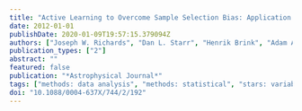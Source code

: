 ```yaml
---
title: "Active Learning to Overcome Sample Selection Bias: Application to Photometric Variable Star Classification"
date: 2012-01-01
publishDate: 2020-01-09T19:57:15.379094Z
authors: ["Joseph W. Richards", "Dan L. Starr", "Henrik Brink", "Adam A. Miller", "Joshua S. Bloom", "Nathaniel R. Butler", "J. Berian James", "James P. Long", "John Rice"]
publication_types: ["2"]
abstract: ""
featured: false
publication: "*Astrophysical Journal*"
tags: ["methods: data analysis", "methods: statistical", "stars: variables: general", "techniques: photometric", "Astrophysics - Instrumentation and Methods for Astrophysics", "Statistics - Applications"]
doi: "10.1088/0004-637X/744/2/192"
---
```


